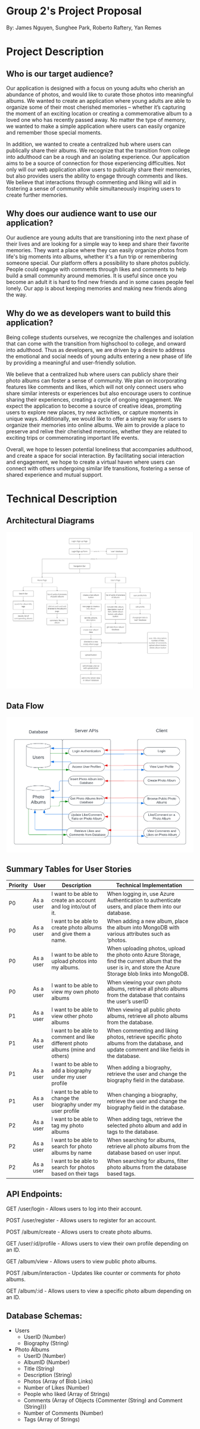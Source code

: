 # Group 2's Project Proposal
By: James Nguyen, Sunghee Park, Roberto Raftery, Yan Remes

# Project Description
## Who is our target audience?
Our application is designed with a focus on young adults who cherish an abundance of photos, and would like to curate those photos into meaningful albums. We wanted to create an application where young adults are able to organize some of their most cherished memories – whether it’s capturing the moment of an exciting location or creating a commemorative album to a loved one who has recently passed away. No matter the type of memory, we wanted to make a simple application where users can easily organize and remember those special moments. 

In addition, we wanted to create a centralized hub where users can publically share their albums. We recognize that the transition from college into adulthood can be a rough and an isolating experience. Our application aims to be a source of connection for those experiencing difficulties. Not only will our web application allow users to publically share their memories, but also provides users the ability to engage through comments and likes. We believe that interactions through commenting and liking will aid in fostering a sense of community while simultaneously inspiring users to create further memories.

## Why does our audience want to use our application?
Our audience are young adults that are transitioning into the next phase of their lives  and are looking for a simple way to keep and share their favorite memories. They want a place where they can easily organize photos from life's big moments into albums, whether it's a fun trip or remembering someone special. Our platform offers a possibility to share photos publicly. People could engage with comments through likes and comments to help build a small community around memories. It is useful since once you become an adult it is hard to find new friends and in some cases people feel lonely. Our app is about keeping memories and making new friends along the way.

## Why do we as developers want to build this application?
Being college students ourselves, we recognize the challenges and isolation that can come with the transition from highschool to college, and onward into adulthood. Thus as developers, we are driven by a desire to address the emotional and social needs of young adults entering a new phase of life by providing a meaningful and user-friendly solution. 

We believe that a centralized hub where users can publicly share their photo albums can foster a sense of community. We plan on incorporating features like comments and likes, which will not only connect users who share similar interests or experiences but also encourage users to continue sharing their experiences, creating a cycle of ongoing engagement. We expect the application to become a source of creative ideas, prompting users to explore new places, try new activities, or capture moments in unique ways. Additionally, we would like to offer a simple way for users to organize their memories into online albums. We aim to provide a place to preserve and relive their cherished memories, whether they are related to exciting trips or commemorating important life events.

Overall, we hope to lessen potential loneliness that accompanies adulthood, and create a space for social interaction. By facilitating social interaction and engagement, we hope to create a virtual haven where users can connect with others undergoing similar life transitions, fostering a sense of shared experience and mutual support.

# Technical Description

## Architectural Diagrams
![Architectural Diagram Mapping](./diagram_references/Architectural-Diagram.jpg)

## Data Flow
![Architectural Diagram Mapping](./diagram_references/Data-Flow.png)

## Summary Tables for User Stories

| Priority | User | Description | Technical Implementation |
|----------|------|-------------|--------------------------|
| P0 | As a user | I want to be able to create an account and log into/out of it. | When logging in, use Azure Authentication to authenticate users, and place them into our database. |
| P0 | As a user | I want to be able to create photo albums and give them a name. | When adding a new album, place the album into MongoDB with various attributes such as ‘photos. |
| P0 | As a user | I want to be able to upload photos into my albums. | When uploading photos, upload the photo onto Azure Storage, find the current album that the user is in, and store the Azure Storage blob links into MongoDB. |
| P0 | As a user | I want to be able to view my own photo albums | When viewing your own photo albums, retrieve all photo albums from the database that contains the user’s userID |
| P1 | As a user | I want to be able to view other photo albums | When viewing all public photo albums, retrieve all photo albums from the database. |
| P1 | As a user | I want to be able to comment and like different photo albums (mine and others) | When commenting and liking photos, retrieve specific photo albums from the database, and update comment and like fields in the database. |
| P1 | As a user | I want to be able to add a biography under my user profile | When adding a biography, retrieve the user and change the biography field in the database. |
| P1 | As a user | I want to be able to change the biography under my user profile | When changing a biography, retrieve the user and change the biography field in the database. |
| P2 | As a user | I want to be able to tag my photo albums | When adding tags, retrieve the selected photo album and add in tags to the database. |
| P2 | As a user | I want to be able to search for photo albums by name | When searching for albums, retrieve all photo albums from the database based on user input. |
| P2 | As a user | I want to be able to search for photos based on their tags | When searching for albums, filter photo albums from the database based tags. |

## API Endpoints:
GET /user/login - Allows users to log into their account. 

POST /user/register - Allows users to register for an account.

POST /album/create - Allows users to create photo albums.

GET /user/:id/profile - Allows users to view their own profile depending on an ID.

GET /album/view - Allows users to view public photo albums. 

POST /album/interaction - Updates like counter or comments for photo albums.

GET /album/:id - Allows users to view a specific photo album depending on an ID.

## Database Schemas:
- Users
    * UserID (Number)
    * Biography (String)
- Photo Albums
    * UserID (Number)
    * AlbumID (Number)
    * Title (String)
    * Description (String)
    * Photos (Array of Blob Links)
    * Number of Likes (Number)
    * People who liked (Array of Strings)
    * Comments (Array of Objects {Commenter (String) and Comment (String)})
    * Number of Comments (Number)
    * Tags (Array of Strings)



